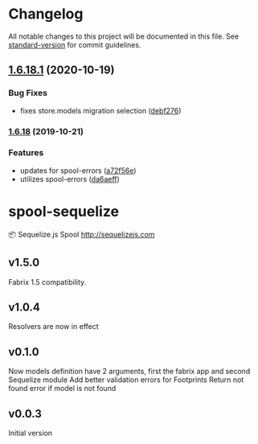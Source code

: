 # Changelog

All notable changes to this project will be documented in this file. See [standard-version](https://github.com/conventional-changelog/standard-version) for commit guidelines.

## [1.6.18.1](https://github.com/fabrix-app/spool-sequelize/compare/v1.6.18...v1.6.18.1) (2020-10-19)


### Bug Fixes

* fixes store.models migration selection ([debf276](https://github.com/fabrix-app/spool-sequelize/commit/debf2762faf4604f3623d3868972118d1edd51f4))

### [1.6.18](https://github.com/fabrix-app/spool-sequelize/compare/v1.6.17...v1.6.18) (2019-10-21)


### Features

* updates for spool-errors ([a72f56e](https://github.com/fabrix-app/spool-sequelize/commit/a72f56e13b8a6f53ad04005587ad7c23e5926a65))
* utilizes spool-errors ([da6aeff](https://github.com/fabrix-app/spool-sequelize/commit/da6aeffc7e37aab76fd4a544c5dcdf25c8cfd17c))

# spool-sequelize
:package: Sequelize.js Spool http://sequelizejs.com

## v1.5.0
Fabrix 1.5 compatibility.

## v1.0.4
Resolvers are now in effect

## v0.1.0
Now models definition have 2 arguments, first the fabrix app and second Sequelize module
Add better validation errors for Footprints
Return not found error if model is not found

## v0.0.3
Initial version 
